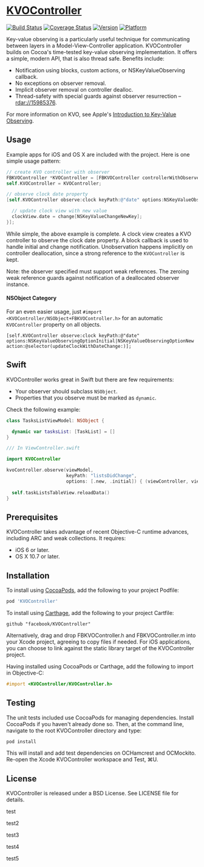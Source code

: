 # [KVOController](https://github.com/facebook/KVOController)
[![Build Status](https://img.shields.io/travis/facebook/KVOController/master.svg?style=flat)](https://travis-ci.org/facebook/KVOController)
[![Coverage Status](https://img.shields.io/codecov/c/github/facebook/KVOController/master.svg)](https://codecov.io/github/facebook/KVOController)
[![Version](https://img.shields.io/cocoapods/v/KVOController.svg?style=flat)](http://cocoadocs.org/docsets/KVOController)
[![Platform](https://img.shields.io/cocoapods/p/KVOController.svg?style=flat)](http://cocoadocs.org/docsets/KVOController)

Key-value observing is a particularly useful technique for communicating between layers in a Model-View-Controller application. KVOController builds on Cocoa's time-tested key-value observing implementation. It offers a simple, modern API, that is also thread safe. Benefits include:

- Notification using blocks, custom actions, or NSKeyValueObserving callback.
- No exceptions on observer removal.
- Implicit observer removal on controller dealloc.
- Thread-safety with special guards against observer resurrection – [rdar://15985376](http://openradar.appspot.com/radar?id=5305010728468480).

For more information on KVO, see Apple's [Introduction to Key-Value Observing](https://developer.apple.com/library/mac/documentation/Cocoa/Conceptual/KeyValueObserving/KeyValueObserving.html).

## Usage

Example apps for iOS and OS X are included with the project. Here is one simple usage pattern:

```objective-c
// create KVO controller with observer
FBKVOController *KVOController = [FBKVOController controllerWithObserver:self];
self.KVOController = KVOController;

// observe clock date property
[self.KVOController observe:clock keyPath:@"date" options:NSKeyValueObservingOptionInitial|NSKeyValueObservingOptionNew block:^(ClockView *clockView, Clock *clock, NSDictionary *change) {

  // update clock view with new value
  clockView.date = change[NSKeyValueChangeNewKey];
}];
```

While simple, the above example is complete. A clock view creates a KVO controller to observe the clock date property. A block callback is used to handle initial and change notification. Unobservation happens implicitly on controller deallocation, since a strong reference to the `KVOController` is kept. 

Note: the observer specified must support weak references. The zeroing weak reference guards against notification of a deallocated observer instance.

#### NSObject Category
For an even easier usage, just `#import <KVOController/NSObject+FBKVOController.h>` for an automatic `KVOController` property on all objects.

```objc
[self.KVOController observe:clock keyPath:@"date" options:NSKeyValueObservingOptionInitial|NSKeyValueObservingOptionNew action:@selector(updateClockWithDateChange:)];
```

## Swift

KVOController works great in Swift but there are few requirements:

- Your observer should subclass `NSObject`.
- Properties that you observe must be marked as `dynamic`.

Check the following example:

```Swift
class TasksListViewModel: NSObject {

  dynamic var tasksList: [TaskList] = []
}

/// In ViewController.swift

import KVOController

kvoController.observe(viewModel,
                      keyPath: "listsDidChange",
                      options: [.new, .initial]) { (viewController, viewModel, change) in
    
  self.taskListsTableView.reloadData()
}
```

## Prerequisites

KVOController takes advantage of recent Objective-C runtime advances, including ARC and weak collections. It requires:

- iOS 6 or later.
- OS X 10.7 or later.

## Installation

To install using [CocoaPods](https://github.com/cocoapods/cocoapods), add the following to your project Podfile:

```ruby
pod 'KVOController'
```

To install using [Carthage](https://github.com/carthage/carthage), add the following to your project Cartfile:

```
github "facebook/KVOController"
```

Alternatively, drag and drop FBKVOController.h and FBKVOController.m into your Xcode project, agreeing to copy files if needed. For iOS applications, you can choose to link against the static library target of the KVOController project.

Having installed using CocoaPods or Carthage, add the following to import in Objective-C:
```objective-c
#import <KVOController/KVOController.h>
```

## Testing

The unit tests included use CocoaPods for managing dependencies. Install CocoaPods if you haven't already done so. Then, at the command line, navigate to the root KVOController directory and type:

```sh
pod install
```

This will install and add test dependencies on OCHamcrest and OCMockito. Re-open the Xcode KVOController workspace and Test, ⌘U.

## License

KVOController is released under a BSD License. See LICENSE file for details.

test


test2


test3

test4

test5
